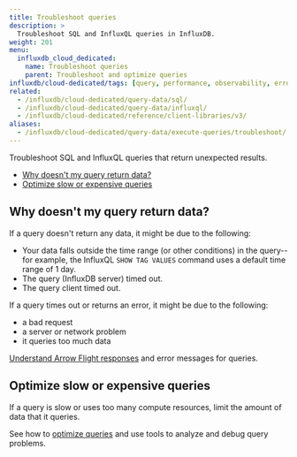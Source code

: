 ```yaml
---
title: Troubleshoot queries
description: >
  Troubleshoot SQL and InfluxQL queries in InfluxDB.
weight: 201
menu:
  influxdb_cloud_dedicated:
    name: Troubleshoot queries
    parent: Troubleshoot and optimize queries
influxdb/cloud-dedicated/tags: [query, performance, observability, errors, sql, influxql]
related:
  - /influxdb/cloud-dedicated/query-data/sql/
  - /influxdb/cloud-dedicated/query-data/influxql/
  - /influxdb/cloud-dedicated/reference/client-libraries/v3/
aliases:
  - /influxdb/cloud-dedicated/query-data/execute-queries/troubleshoot/
---
```


Troubleshoot SQL and InfluxQL queries that return unexpected results.

- [Why doesn't my query return data?](#why-doesnt-my-query-return-data)
- [Optimize slow or expensive queries](#optimize-slow-or-expensive-queries)

## Why doesn't my query return data?

If a query doesn't return any data, it might be due to the following:

- Your data falls outside the time range (or other conditions) in the query--for example, the InfluxQL `SHOW TAG VALUES` command uses a default time range of 1 day.
- The query (InfluxDB server) timed out.
- The query client timed out.

If a query times out or returns an error, it might be due to the following:

- a bad request
- a server or network problem
- it queries too much data

[Understand Arrow Flight responses](/influxdb/cloud-dedicated/query-data/troubleshoot-and-optimize/flight-responses/) and error messages for queries.

## Optimize slow or expensive queries

If a query is slow or uses too many compute resources, limit the amount of data that it queries.

See how to [optimize queries](/influxdb/cloud-dedicated/query-data/troubleshoot-and-optimize/optimize/) and use tools to analyze and debug query problems.
